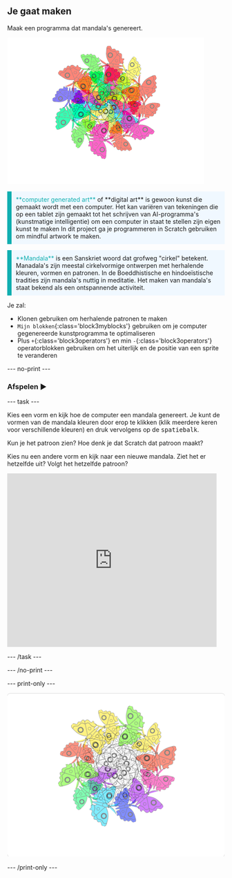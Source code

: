 ## Je gaat maken

Maak een programma dat mandala's genereert.

![Voorbeeld van een kleurrijke vlindermandala.](images/mandala.png)

<p style="border-left: solid; border-width:10px; border-color: #0faeb0; background-color: aliceblue; padding: 10px;">
<span style="color: #0faeb0">**computer generated art**</span> of **digital art** is gewoon kunst die gemaakt wordt met een computer. Het kan variëren van tekeningen die op een tablet zijn gemaakt tot het schrijven van AI-programma's (kunstmatige intelligentie) om een computer in staat te stellen zijn eigen kunst te maken In dit project ga je programmeren in Scratch gebruiken om mindful artwork te maken.
</p>

<p style="border-left: solid; border-width:10px; border-color: #0faeb0; background-color: aliceblue; padding: 10px;">
<span style="color: #0faeb0">**Mandala**</span> is een Sanskriet woord dat grofweg "cirkel" betekent. Manadala's zijn meestal cirkelvormige ontwerpen met herhalende kleuren, vormen en patronen. In de Boeddhistische en hindoeïstische tradities zijn mandala's nuttig in meditatie. Het maken van mandala's staat bekend als een ontspannende activiteit.
</p>

Je zal:
+ Klonen gebruiken om herhalende patronen te maken
+ `Mijn blokken`{:class='block3myblocks'} gebruiken om je computer gegenereerde kunstprogramma te optimaliseren
+ Plus `+`{:class='block3operators'} en min `-`{:class='block3operators'} operatorblokken gebruiken om het uiterlijk en de positie van een sprite te veranderen

--- no-print ---

### Afspelen ▶️

--- task ---

<div style="display: flex; flex-wrap: wrap">

<div style="flex-basis: 175px; flex-grow: 1">  
Kies een vorm en kijk hoe de computer een mandala genereert. Je kunt de vormen van de mandala kleuren door erop te klikken (klik meerdere keren voor verschillende kleuren) en druk vervolgens op de <kbd>spatiebalk</kbd>.

Kun je het patroon zien? Hoe denk je dat Scratch dat patroon maakt?

Kies nu een andere vorm en kijk naar een nieuwe mandala. Ziet het er hetzelfde uit? Volgt het hetzelfde patroon?

</div>

<iframe src="https://scratch.mit.edu/projects/761933019/embed" allowtransparency="true" width="485" height="402" frameborder="0" scrolling="no" allowfullscreen></iframe>
</div>

--- /task ---

--- /no-print ---

--- print-only ---

![Voltooid project](images/showcase_static.png)

--- /print-only ---
